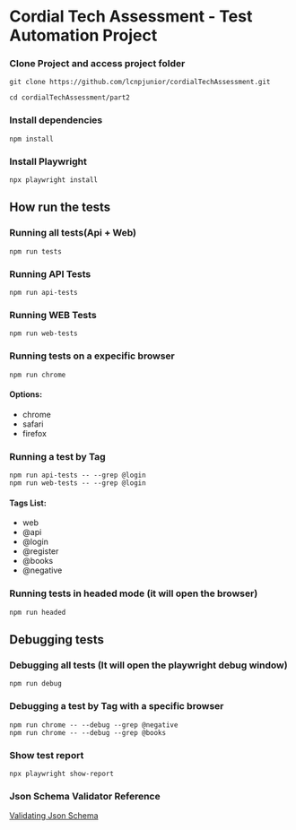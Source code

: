 # Cordial Tech Assessment - Test Automation Project

### Clone Project and access project folder

```
git clone https://github.com/lcnpjunior/cordialTechAssessment.git
```
```
cd cordialTechAssessment/part2
```

### Install dependencies

```
npm install
```

### Install Playwright 

```
npx playwright install
```

## How run the tests

### Running all tests(Api + Web)
```
npm run tests
```

### Running API Tests
```
npm run api-tests
```
### Running WEB Tests
```
npm run web-tests
```

### Running tests on a expecific browser
```
npm run chrome
```
#### Options:
- chrome
- safari
- firefox

### Running a test by Tag
```
npm run api-tests -- --grep @login
npm run web-tests -- --grep @login
```

#### Tags List:
- web
- @api
- @login
- @register
- @books
- @negative

### Running tests in headed mode (it will open the browser)
```
npm run headed
```

## Debugging tests

### Debugging all tests (It will open the playwright debug window)
```
npm run debug
```

### Debugging a test by Tag with a specific browser
```
npm run chrome -- --debug --grep @negative
npm run chrome -- --debug --grep @books
```

### Show test report
```
npx playwright show-report
```
### Json Schema Validator Reference

[Validating Json Schema](https://playwrightsolutions.com/the-definitive-guide-to-api-test-automation-with-playwright-part-9-validating-json-schema/)
